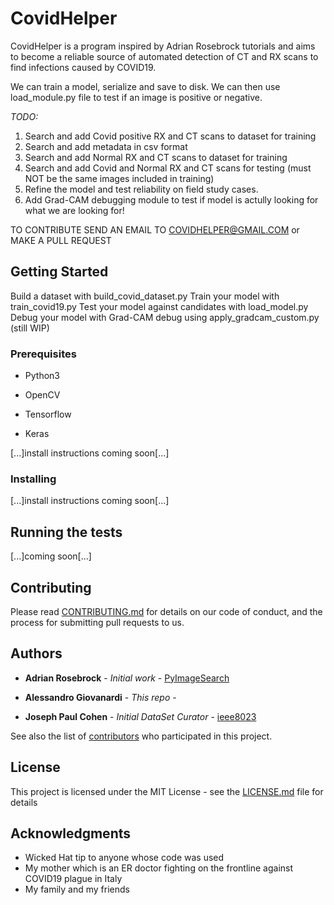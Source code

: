 # CovidHelper

CovidHelper is a program inspired by Adrian Rosebrock tutorials and aims to become a reliable source of automated detection of CT and RX scans to find infections caused by COVID19. 

We can train a model, serialize and save to disk. We can then use load_module.py file to test if an image is positive or negative.

*TODO:*

1) Search and add Covid positive RX and CT scans to dataset for training
2) Search and add metadata in csv format
3) Search and add Normal RX and CT scans to dataset for training
4) Search and add Covid and Normal RX and CT scans for testing (must NOT be the same images included in training)
5) Refine the model and test reliability on field study cases.
6) Add Grad-CAM debugging module to test if model is actully looking for what we are looking for!

TO CONTRIBUTE SEND AN EMAIL TO COVIDHELPER@GMAIL.COM or MAKE A PULL REQUEST


## Getting Started

Build a dataset with build_covid_dataset.py
Train your model with train_covid19.py
Test your model against candidates with load_model.py
Debug your model with Grad-CAM debug using apply_gradcam_custom.py (still WIP)

### Prerequisites

- Python3

- OpenCV

- Tensorflow

- Keras

[...]install instructions coming soon[...]

### Installing

[...]install instructions coming soon[...]


## Running the tests

[...]coming soon[...]


## Contributing

Please read [CONTRIBUTING.md]() for details on our code of conduct, and the process for submitting pull requests to us.

## Authors

* **Adrian Rosebrock** - *Initial work* - [PyImageSearch](https://github.com/jrosebr1)

* **Alessandro Giovanardi** - *This repo* - [](https://github.com/AleGiovanardi)

* **Joseph Paul Cohen** - *Initial DataSet Curator* - [ieee8023](https://github.com/ieee8023)

See also the list of [contributors](https://github.com/AleGiovanardi/covidhelper/graphs/contributors) who participated in this project.

## License

This project is licensed under the MIT License - see the [LICENSE.md](LICENSE.md) file for details

## Acknowledgments

* Wicked Hat tip to anyone whose code was used
* My mother which is an ER doctor fighting on the frontline against COVID19 plague in Italy
* My family and my friends


